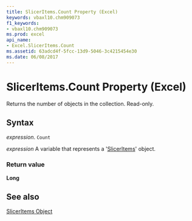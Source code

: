 ```yaml
---
title: SlicerItems.Count Property (Excel)
keywords: vbaxl10.chm909073
f1_keywords:
- vbaxl10.chm909073
ms.prod: excel
api_name:
- Excel.SlicerItems.Count
ms.assetid: 63adcd4f-5fcc-13d9-5046-3c4215454e30
ms.date: 06/08/2017
---
```



# SlicerItems.Count Property (Excel)

Returns the number of objects in the collection. Read-only.


## Syntax

 _expression_. `Count`

 _expression_ A variable that represents a '[SlicerItems](Excel.SlicerItems.md)' object.


### Return value

 **Long**


## See also


[SlicerItems Object](Excel.SlicerItems.md)

